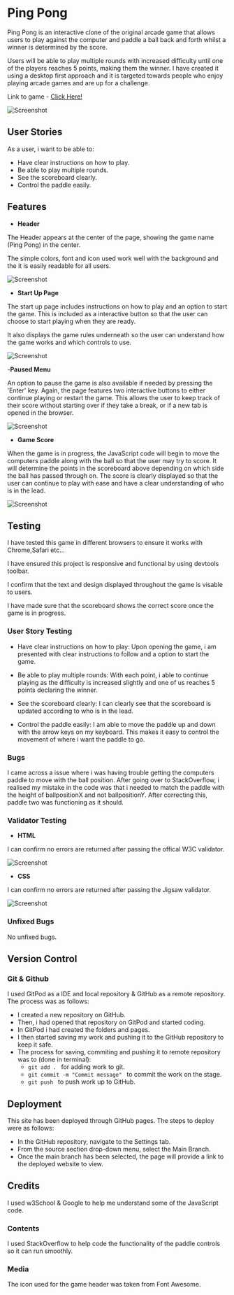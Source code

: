 # Ping Pong

Ping Pong is an interactive clone of the original arcade game that allows users to play against the computer and paddle a ball back and forth whilst a winner is determined by the score.

Users will be able to play multiple rounds with increased difficulty until one of the players reaches 5 points, making them the winner. I have created it using a desktop first approach and it is targeted towards people who enjoy playing arcade games and are up for a challenge.

Link to game - <a href="https://sarshaheen.github.io/Ping-Pong-Game/" target="blank" rel="noopener" aria-label="Visit Ping Pong game(Opens in a new tab)"> Click Here!</a>

![Screenshot](assets/images/mockup.png)

## User Stories

As a user, i want to be able to:

- Have clear instructions on how to play.
- Be able to play multiple rounds.
- See the scoreboard clearly.
- Control the paddle easily.

## Features

- __Header__

The Header appears at the center of the page, showing the game name (Ping Pong) in the center.

The simple colors, font and icon used work well with the background and the it is easily readable for all users.

![Screenshot](assets/images/header.png)

- __Start Up Page__

The start up page includes instructions on how to play and an option to start the game. This is included as a interactive button so that the user can choose to start playing when they are ready.

It also displays the game rules underneath so the user can understand how the game works and which controls to use.

![Screenshot](assets/images/start-up.png)

-__Paused Menu__

An option to pause the game is also available if needed by pressing the 'Enter' key. Again, the page features two interactive buttons to either continue playing or restart the game. This allows the user to keep track of their score without starting over if they take a break, or if a new tab is opened in the browser.

![Screenshot](assets/images/paused-menu.png)

- __Game Score__

When the game is in progress, the JavaScript code will begin to move the computers paddle along with the ball so that the user may try to score. It will determine the points in the scoreboard above depending on which side the ball has passed through on. The score is clearly displayed so that the user can continue to play with ease and have a clear understanding of who is in the lead. 

![Screenshot](assets/images/score.png)

## Testing

I have tested this game in different browsers to ensure it works with Chrome,Safari etc...

I have ensured this project is responsive and functional by using devtools toolbar.

I confirm that the text and design displayed throughout the game is visable to users. 

I have made sure that the scoreboard shows the correct score once the game is in progress.

### User Story Testing 

- Have clear instructions on how to play: Upon opening the game, i am presented with clear instructions to follow and a option to start the game.

- Be able to play multiple rounds: With each point, i able to continue playing as the difficulty is increased slightly and one of us reaches 5 points declaring the winner.

- See the scoreboard clearly: I can clearly see that the scoreboard is updated according to who is in the lead.

- Control the paddle easily: I am able to move the paddle up and down with the arrow keys on my keyboard. This makes it easy to control the movement of where i want the paddle to go.

### Bugs

I came across a issue where i was having trouble getting the computers paddle to move with the ball position. After going over to StackOverflow, i realised my mistake in the code was that i needed to match the paddle with the height of ballpositionX and not ballpositionY. After correcting this, paddle two was functioning as it should.

### Validator Testing

- __HTML__

I can confirm no errors are returned after passing the offical W3C validator.

![Screenshot](assets/images/html-validator.png)

- __CSS__

I can confirm no errors are returned after passing the Jigsaw validator.

![Screenshot](assets/images/css-validator.png)


### Unfixed Bugs

No unfixed bugs.

## Version Control

### Git & Github

I used GitPod as a IDE and local repository & GitHub as a remote repository. The process was as follows:
- I created a new repository on GitHub.
- Then, i had opened that repository on GitPod and started coding.
- In GitPod i had created the folders and pages.
- I then started saving my work and pushing it to the GitHub repository to keep it safe.
- The process for saving, commiting and pushing it to remote repository was to (done in terminal): 
  - `git add . ` for adding work to git.
  - `git commit -m "Commit message" ` to commit the work on the stage.
  - `git push ` to push work up to GitHub.

## Deployment

This site has been deployed through GitHub pages. The steps to deploy were as follows:

- In the GitHub repository, navigate to the Settings tab.
- From the source section drop-down menu, select the Main Branch.
- Once the main branch has been selected, the page will provide a link to the deployed website to view.

## Credits

I used w3School & Google to help me understand some of the JavaScript code.

### Contents

I used StackOverflow to help code the functionality of the paddle controls so it can run smoothly.

### Media

The icon used for the game header was taken from Font Awesome.
